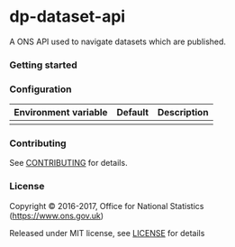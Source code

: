 dp-dataset-api
==================
A ONS API used to navigate datasets which are published.

### Getting started
      
### Configuration
    
| Environment variable | Default | Description
| -------------------- | ------- | -----------
|                      |         | 
    
### Contributing
    
See [CONTRIBUTING](CONTRIBUTING.md) for details.
    
### License
    
Copyright © 2016-2017, Office for National Statistics (https://www.ons.gov.uk)
    
Released under MIT license, see [LICENSE](LICENSE.md) for details
